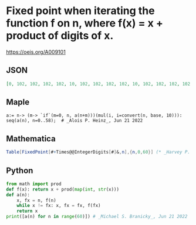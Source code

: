 # Fixed point when iterating the function f on n, where f\(x\) \= x \+ product of digits of x\.
https://oeis.org/A009101
## JSON
```JSON
[0, 102, 102, 102, 102, 10, 102, 102, 102, 102, 10, 102, 102, 102, 102, 20, 102, 102, 102, 60, 20, 110, 102, 110, 102, 50, 102, 140, 60, 110, 30, 70, 102, 50, 70, 50, 102, 170, 102, 102, 40, 140, 50, 80, 60, 140, 70, 110, 80, 150, 50, 170, 102, 202, 102, 80, 170, 110, 170]
```
## Maple
```Maple
a:= n-> (m-> `if`(m=0, n, a(n+m)))(mul(i, i=convert(n, base, 10))):
seq(a(n), n=0..58);  # _Alois P. Heinz_, Jun 21 2022
```
## Mathematica
```Mathematica
Table[FixedPoint[#+Times@@IntegerDigits[#]&,n],{n,0,60}] (* _Harvey P. Dale_, Oct 11 2012 *)
```
## Python
```Python
from math import prod
def f(x): return x + prod(map(int, str(x)))
def a(n):
    x, fx = n, f(n)
    while x != fx: x, fx = fx, f(fx)
    return x
print([a(n) for n in range(60)]) # _Michael S. Branicky_, Jun 21 2022
```
